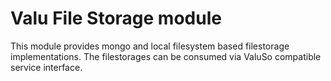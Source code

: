 Valu File Storage module
===============

This module provides mongo and local filesystem based filestorage implementations. The filestorages can be consumed via ValuSo compatible service interface.